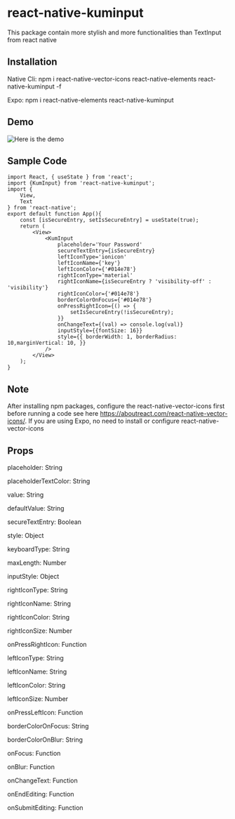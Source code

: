 # react-native-kuminput
This package contain more stylish and more functionalities than TextInput from react native
## Installation
Native Cli: npm i react-native-vector-icons react-native-elements react-native-kuminput -f

Expo: npm i react-native-elements react-native-kuminput
## Demo
![Here is the demo](https://user-images.githubusercontent.com/56933027/208092557-e8222d5e-be1c-4ac2-9418-a1f4851a540e.gif)

## Sample Code
```
import React, { useState } from 'react';
import {KumInput} from 'react-native-kuminput';
import {
    View,
    Text
} from 'react-native';
export default function App(){
    const [isSecureEntry, setIsSecureEntry] = useState(true);
    return (
        <View>
            <KumInput
                placeholder='Your Password'
                secureTextEntry={isSecureEntry}
                leftIconType='ionicon'
                leftIconName={'key'}
                leftIconColor={'#014e78'}
                rightIconType='material'
                rightIconName={isSecureEntry ? 'visibility-off' : 'visibility'}
                rightIconColor={'#014e78'}
                borderColorOnFocus={'#014e78'}
                onPressRightIcon={() => {
                    setIsSecureEntry(!isSecureEntry);
                }}
                onChangeText={(val) => console.log(val)}
                inputStyle={{fontSize: 16}}
                style={{ borderWidth: 1, borderRadius: 10,marginVertical: 10, }}
            />
        </View>
    );
}
```
## Note
After installing npm packages, configure the react-native-vector-icons first before running a code see here https://aboutreact.com/react-native-vector-icons/.
If you are using Expo, no need to install or configure react-native-vector-icons
## Props
placeholder: String

placeholderTextColor: String

value: String

defaultValue: String

secureTextEntry: Boolean

style: Object

keyboardType: String

maxLength: Number

inputStyle: Object

rightIconType: String

rightIconName: String

rightIconColor: String

rightIconSize: Number

onPressRightIcon: Function

leftIconType: String

leftIconName: String

leftIconColor: String

leftIconSize: Number

onPressLeftIcon: Function

borderColorOnFocus: String

borderColorOnBlur: String

onFocus: Function

onBlur: Function

onChangeText: Function

onEndEditing: Function

onSubmitEditing: Function